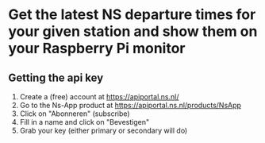 # Get the latest NS departure times for your given station and show them on your Raspberry Pi monitor

## Getting the api key
1. Create a (free) account at https://apiportal.ns.nl/
2. Go to the Ns-App product at https://apiportal.ns.nl/products/NsApp
3. Click on "Abonneren" (subscribe)
4. Fill in a name and click on "Bevestigen"
5. Grab your key (either primary or secondary will do)
